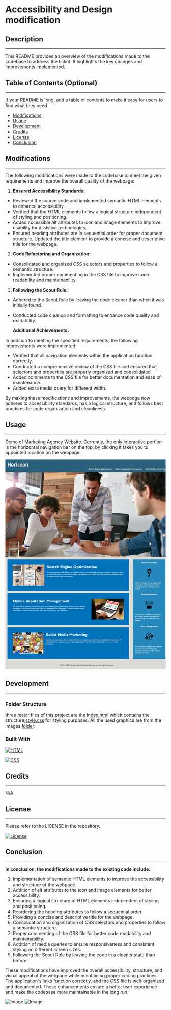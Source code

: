 # Accessibility and Design modification

## Description

---
This README provides an overview of the modifications made to the codebase to address the ticket. It highlights the key changes and improvements implemented.

## Table of Contents (Optional)

---
If your README is long, add a table of contents to make it easy for users to find what they need.

- [Modifications](#modifications)
- [Usage](#usage)
- [Development](#development)
- [Credits](#credits)
- [License](#license)
- [Conclusion](#conclusion)

## Modifications

---
The following modifications were made to the codebase to meet the given requirements and improve the overall quality of the webpage:

1. <strong>Ensured Accessibility Standards:</strong>

- Reviewed the source code and implemented semantic HTML elements to enhance accessibility.
- Verified that the HTML elements follow a logical structure independent of styling and positioning.
- Added accessible alt attributes to icon and image elements to improve usability for assistive technologies.
- Ensured heading attributes are in sequential order for proper document structure.
Updated the title element to provide a concise and descriptive title for the webpage.

2. <strong>Code Refactoring and Organization:</strong>

- Consolidated and organized CSS selectors and properties to follow a semantic structure.
- Implemented proper commenting in the CSS file to improve code readability and maintainability.

3. <strong>Following the Scout Rule:</strong>

- Adhered to the Scout Rule by leaving the code cleaner than when it was initially found.
- Conducted code cleanup and formatting to enhance code quality and readability.

    <strong>Additional Achievements:</strong>

In addition to meeting the specified requirements, the following improvements were implemented:

- Verified that all navigation elements within the application function correctly.
- Conducted a comprehensive review of the CSS file and ensured that selectors and properties are properly organized and consolidated.
- Added comments to the CSS file for better documentation and ease of maintenance.
- Added extra media query for different width.

By making these modifications and improvements, the webpage now adheres to accessibility standards, has a logical structure, and follows best practices for code organization and cleanliness.

## Usage

---
Demo of Marketing Agency Website. Currently, the only interactive portion is the horizontal navigation bar on the top, by clicking it takes you to appointed location on the webpage.

![webpage-full-view](./assets/images/webpage-full-view.jpeg)

## Development

---

### Folder Structure

three major files of this project are the [Index.html](https://github.com/arsalanbardsiri/arsalan-module-1-challeng-uci-bootcamp/blob/main/index.html) which contains the structure,[style.css](https://github.com/arsalanbardsiri/arsalan-module-1-challeng-uci-bootcamp/blob/main/assets/css/style.css) for styling purposes. All the used graphics are from the images [folder](https://github.com/arsalanbardsiri/arsalan-module-1-challeng-uci-bootcamp/tree/main/assets/images).

### Built With

[![HTML](https://img.shields.io/badge/HTML-grey?style=for-the-badge&logo=html5)](https://developer.mozilla.org/en-US/docs/Web/HTML)

[![CSS](https://img.shields.io/badge/CSS-grey?style=for-the-badge&logo=css3)](https://developer.mozilla.org/en-US/docs/Web/CSS)

## Credits

---
N/A

## License

---
Please refer to the LICENSE in the repository.

[![License](https://img.shields.io/github/license/arsalanbardsiri/arsalan-module-1-challeng-uci-bootcamp.svg?color=blue)](https://github.com/arsalanbardsiri/arsalan-module-1-challeng-uci-bootcamp/blob/main/LICENSE)

## Conclusion

---
<strong>In conclusion, the modifications made to the existing code include:</strong>

1. Implementation of semantic HTML elements to improve the accessibility and structure of the webpage.
2. Addition of alt attributes to the icon and image elements for better accessibility.
3. Ensuring a logical structure of HTML elements independent of styling and positioning.
4. Reordering the heading attributes to follow a sequential order.
5. Providing a concise and descriptive title for the webpage.
6. Consolidation and organization of CSS selectors and properties to follow a semantic structure.
7. Proper commenting of the CSS file for better code readability and maintainability.
8. Addition of media queries to ensure responsiveness and consistent styling on different screen sizes.
9. Following the Scout Rule by leaving the code in a cleaner state than before.

These modifications have improved the overall accessibility, structure, and visual appeal of the webpage while maintaining proper coding practices. The application's links function correctly, and the CSS file is well-organized and documented. These enhancements ensure a better user experience and make the codebase more maintainable in the long run.

![Image](https://img.shields.io/badge/Completed-Yes-success)
![Image](https://img.shields.io/badge/Working-Yes-success)